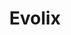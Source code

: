 ---
blog: http://blog.evolix.com/
codehost: https://github.com/Evolix
facebook: https://facebook.com/evolix
instagram: https://instagram.com/evolix
linkedin: https://linkedin.com/company/evolix
logohandle: evolix
sort: evolix
title: Evolix
twitter: https://x.com/evolix
website: https://evolix.com/
youtube: https://youtube.com/channel/UCRCZX_NhKveg0BAiPntIbgw
---